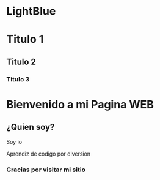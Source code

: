 # LightBlue
# Titulo 1
## Titulo 2
### Titulo 3

# Bienvenido a mi Pagina WEB
## ¿Quien soy?
Soy io

Aprendiz de codigo por diversion

### Gracias por visitar mi sitio
